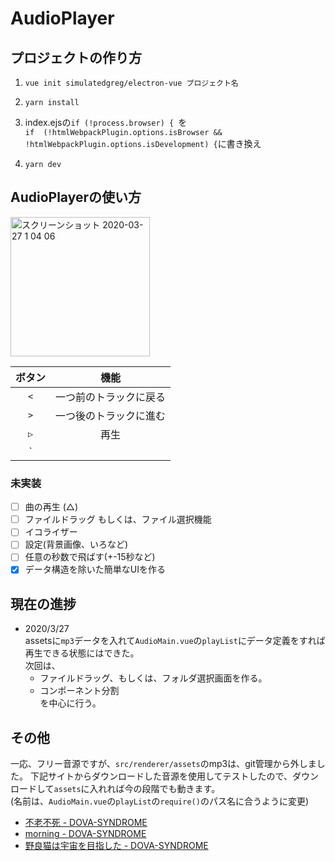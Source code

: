 # AudioPlayer

## プロジェクトの作り方

1. `vue init simulatedgreg/electron-vue プロジェクト名`

1. `yarn install`

1. index.ejsの`if (!process.browser) { `を<br>
   `if  (!htmlWebpackPlugin.options.isBrowser && !htmlWebpackPlugin.options.isDevelopment) {`に書き換え

1. `yarn dev`

## AudioPlayerの使い方

<img width="223" alt="スクリーンショット 2020-03-27 1 04 06" src="https://user-images.githubusercontent.com/47517002/77668616-f8681580-6fc6-11ea-80db-c643081045e4.png">

|ボタン|機能                |
|:---:|:-----------------:|
|`<`  |一つ前のトラックに戻る |
|`>`  |一つ後のトラックに進む |
|`▷`  |再生                |
|`||` |停止                |

### 未実装
- [ ] 曲の再生 (△)
- [ ] ファイルドラッグ もしくは、ファイル選択機能
- [ ] イコライザー
- [ ] 設定(背景画像、いろなど)
- [ ] 任意の秒数で飛ばす(+-15秒など)
- [X] データ構造を除いた簡単なUIを作る

## 現在の進捗
- 2020/3/27<br>
    assetsに`mp3`データを入れて`AudioMain.vue`の`playList`にデータ定義をすれば再生できる状態にはできた。<br>
    次回は、
    - ファイルドラッグ、もしくは、フォルダ選択画面を作る。
    - コンポーネント分割<br>
    を中心に行う。

## その他
一応、フリー音源ですが、`src/renderer/assets`のmp3は、git管理から外しました。
下記サイトからダウンロードした音源を使用してテストしたので、ダウンロードして`assets`に入れれば今の段階でも動きます。<br>
(名前は、`AudioMain.vue`の`playList`の`require()`のパス名に合うように変更)

- [不老不死 - DOVA-SYNDROME](https://dova-s.jp/bgm/play4290.html)
- [morning - DOVA-SYNDROME](https://dova-s.jp/bgm/play2452.html)
- [野良猫は宇宙を目指した - DOVA-SYNDROME](https://dova-s.jp/bgm/play2873.html)
